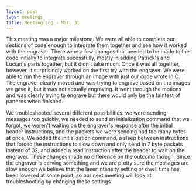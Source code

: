 ```yaml
---
layout: post
tags: meetings
title: Meeting Log - Mar. 31
---
```


This meeting was a major milestone. We were all able to complete our sections of code enough to integrate them together and see how it worked with the engraver. There were a few changes that needed to be made to the code initially to integrate sucessfully, mostly in adding Patrick's and Lucian's parts together, but it didn't take much. Once it was all together, however, it surprisingly worked on the first try with the engraver. We were able to run the engraver through an image with just our code wrote in C. The engraver clearly moved and was trying to engrave based on the images we gave it, but it was not actually engraving. It went through the motions and was clearly trying to engrave but there would only be the faintest of patterns when finished. 

We troubleshooted several different possibilities: we were sending messages too quickly, we needed to send an initialization command that we forgot, we weren't waiting on the engraver's response after the initial header instructions, and the packets we were sending had too many bytes at once. We added the initialization command, a sleep between instructions that forced the instructions to slow down and only send in 7 byte packets instead of 32, and added a read instruction after the header to wait on the engraver. These changes made no difference on the outcome though. Since the engraver is carving something and we are pretty sure the messages are slow enough we believe that the laser intensity setting or dwell time has been lowered at some point, so our next meeting will look at troubleshooting by changing these settings.
